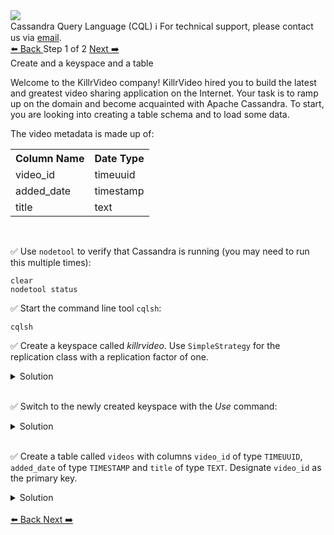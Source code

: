 <!-- TOP -->
<div class="top">
  <img class="scenario-academy-logo" src="https://datastax-academy.github.io/katapod-shared-assets/images/ds-academy-2023.svg" />
  <div class="scenario-title-section">
    <span class="scenario-title">Cassandra Query Language (CQL)</span>
    <span class="scenario-subtitle">ℹ️ For technical support, please contact us via <a href="mailto:academy@datastax.com">email</a>.</span>
  </div>
</div>

<!-- NAVIGATION -->
<div id="navigation-top" class="navigation-top">
 <a href='command:katapod.loadPage?[{"step":"intro"}]'
   class="btn btn-dark navigation-top-left">⬅️ Back
 </a>
<span class="step-count"> Step 1 of 2</span>
 <a href='command:katapod.loadPage?[{"step":"step3"}]' 
    class="btn btn-dark navigation-top-right">Next ➡️
  </a>
</div>

<!-- CONTENT -->

<div class="step-title">Create and a keyspace and a table</div>

Welcome to the KillrVideo company! KillrVideo hired you to build the latest and greatest video sharing application on the Internet. Your task is to ramp up on the domain and become acquainted with Apache Cassandra. To start, you are looking into creating a table schema and to load some data.

The video metadata is made up of:

<table class="katapod-table">
  <tr>
    <th class="katapod-table">Column Name</th>
    <th class="katapod-table">Date Type </th>
  </tr>
  <tr>
    <td class="katapod-table">video_id</td>
    <td class="katapod-table">timeuuid</td>
  <tr>  
  <tr>
    <td class="katapod-table">added_date</td>
    <td class="katapod-table">timestamp</td>
  <tr>
    <tr>
    <td class="katapod-table">title</td>
    <td class="katapod-table">text</td>
  <tr>
</table>

<br>

✅ Use `nodetool` to verify that Cassandra is running (you may need to run this multiple times):
```
clear
nodetool status
```

✅ Start the command line tool `cqlsh`:
```
cqlsh
```

✅ Create a keyspace called *killrvideo*. Use `SimpleStrategy` for the replication class with a replication factor of one.

<details class="katapod-details">
  <summary>Solution</summary>

```
CREATE KEYSPACE killrvideo
WITH replication = {
  'class':'SimpleStrategy', 
  'replication_factor': 1
};
```

</details>
<br>

✅ Switch to the newly created keyspace with the *Use* command:
<details class="katapod-details">
  <summary>Solution</summary>

```
use killrvideo;
```
</details>
<br>

✅ Create a table called `videos` with columns `video_id` of type `TIMEUUID`, `added_date` of type `TIMESTAMP` and `title` of type `TEXT`. Designate `video_id` as the primary key.

<details class="katapod-details">
  <summary>Solution</summary>

```
CREATE TABLE videos (
  video_id TIMEUUID,
  added_date TIMESTAMP,
  title TEXT,
  PRIMARY KEY (video_id)
);
```
</details>
<br>
<!-- NAVIGATION -->
<div id="navigation-bottom" class="navigation-bottom">
 <a href='command:katapod.loadPage?[{"step":"intro"}]'
   class="btn btn-dark navigation-bottom-left">⬅️ Back
 </a>
 <a href='command:katapod.loadPage?[{"step":"step2"}]'
    class="btn btn-dark navigation-bottom-right">Next ➡️
  </a>
</div>

